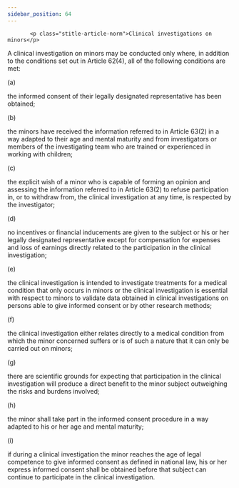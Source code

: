 ```yaml
---
sidebar_position: 64
---
```

           <p class="stitle-article-norm">Clinical investigations on minors</p>
   <p class="norm">A clinical investigation on minors may be conducted 
only where, in addition to the conditions set out in Article&nbsp;62(4),
 all of the following conditions are met:</p>
   <div class="grid-container grid-list">
      <div class="list grid-list-column-1">
         <span>(a)&nbsp;</span>
      </div>
      <div class="grid-list-column-2">
         <p class="norm">the informed consent of their legally designated representative has been obtained;</p>
      </div>
   </div>
   <div class="grid-container grid-list">
      <div class="list grid-list-column-1">
         <span>(b)&nbsp;</span>
      </div>
      <div class="grid-list-column-2">
         <p class="norm">the minors have received the information 
referred to in Article&nbsp;63(2) in a way adapted to their age and 
mental maturity and from investigators or members of the investigating 
team who are trained or experienced in working with children;</p>
      </div>
   </div>
   <div class="grid-container grid-list">
      <div class="list grid-list-column-1">
         <span>(c)&nbsp;</span>
      </div>
      <div class="grid-list-column-2">
         <p class="norm">the explicit wish of a minor who is capable of 
forming an opinion and assessing the information referred to in 
Article&nbsp;63(2) to refuse participation in, or to withdraw from, the 
clinical investigation at any time, is respected by the investigator;</p>
      </div>
   </div>
   <div class="grid-container grid-list">
      <div class="list grid-list-column-1">
         <span>(d)&nbsp;</span>
      </div>
      <div class="grid-list-column-2">
         <p class="norm">no incentives or financial inducements are 
given to the subject or his or her legally designated representative 
except for compensation for expenses and loss of earnings directly 
related to the participation in the clinical investigation;</p>
      </div>
   </div>
   <div class="grid-container grid-list">
      <div class="list grid-list-column-1">
         <span>(e)&nbsp;</span>
      </div>
      <div class="grid-list-column-2">
         <p class="norm">the clinical investigation is intended to 
investigate treatments for a medical condition that only occurs in 
minors or the clinical investigation is essential with respect to minors
 to validate data obtained in clinical investigations on persons able to
 give informed consent or by other research methods;</p>
      </div>
   </div>
   <div class="grid-container grid-list">
      <div class="list grid-list-column-1">
         <span>(f)&nbsp;</span>
      </div>
      <div class="grid-list-column-2">
         <p class="norm">the clinical investigation either relates 
directly to a medical condition from which the minor concerned suffers 
or is of such a nature that it can only be carried out on minors;</p>
      </div>
   </div>
   <div class="grid-container grid-list">
      <div class="list grid-list-column-1">
         <span>(g)&nbsp;</span>
      </div>
      <div class="grid-list-column-2">
         <p class="norm">there are scientific grounds for expecting that
 participation in the clinical investigation will produce a direct 
benefit to the minor subject outweighing the risks and burdens involved;</p>
      </div>
   </div>
   <div class="grid-container grid-list">
      <div class="list grid-list-column-1">
         <span>(h)&nbsp;</span>
      </div>
      <div class="grid-list-column-2">
         <p class="norm">the minor shall take part in the informed consent procedure in a way adapted to his or her age and mental maturity;</p>
      </div>
   </div>
   <div class="grid-container grid-list">
      <div class="list grid-list-column-1">
         <span>(i)&nbsp;</span>
      </div>
      <div class="grid-list-column-2">
         <p class="norm">if during a clinical investigation the minor 
reaches the age of legal competence to give informed consent as defined 
in national law, his or her express informed consent shall be obtained 
before that subject can continue to participate in the clinical 
investigation.</p>
      </div>
   </div>